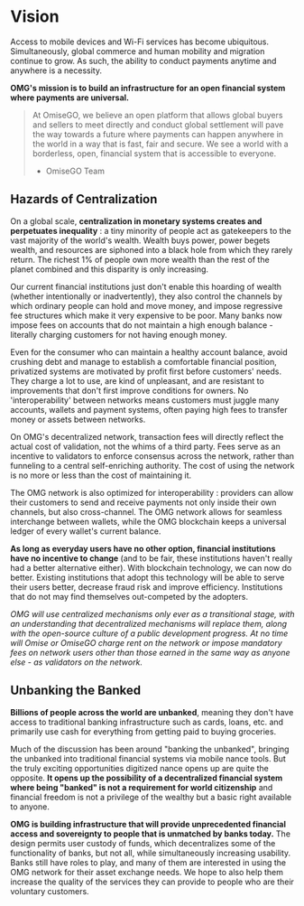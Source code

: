 # Vision

Access to mobile devices and Wi-Fi services has become ubiquitous. Simultaneously, global commerce and human mobility and migration continue to grow. As such, the ability to conduct payments anytime and anywhere is a necessity.

**OMG's mission is to build an infrastructure for an open financial system where payments are universal.**

> At OmiseGO, we believe an open platform that allows global buyers and sellers to meet directly and conduct global settlement will pave the way towards a future where payments can happen anywhere in the world in a way that is fast, fair and secure. We see a world with a borderless, open, financial system that is accessible to everyone.
> - OmiseGO Team

## Hazards of Centralization

On a global scale, **centralization in monetary systems creates and perpetuates inequality** : a tiny minority of people act as gatekeepers to the vast majority of the world's wealth. Wealth buys power, power begets wealth, and resources are siphoned into a black hole from which they rarely return. The richest 1% of people own more wealth than the rest of the planet combined and this disparity is only increasing.

Our current financial institutions just don't enable this hoarding of wealth (whether intentionally or inadvertently), they also control the channels by which ordinary people can hold and move money, and impose regressive fee structures which make it very expensive to be poor. Many banks now impose fees on accounts that do not maintain a high enough balance - literally charging customers for not having enough money.

Even for the consumer who can maintain a healthy account balance, avoid crushing debt and manage to establish a comfortable financial position, privatized systems are motivated by profit first before customers' needs. They charge a lot to use, are kind of unpleasant, and are resistant to improvements that don't first improve conditions for owners. No 'interoperability' between networks means customers must juggle many accounts, wallets and payment systems, often paying high fees to transfer money or assets between networks.

On OMG's decentralized network, transaction fees will directly reflect the actual cost of validation, not the whims of a third party. Fees serve as an incentive to validators to enforce consensus across the network, rather than funneling to a central self-enriching authority. The cost of using the network is no more or less than the cost of maintaining it.

The OMG network is also optimized for interoperability : providers can allow their customers to send and receive payments not only inside their own channels, but also cross-channel. The OMG network allows for seamless interchange between wallets, while the OMG blockchain keeps a universal ledger of every wallet's current balance.

**As long as everyday users have no other option, financial institutions have no incentive to change** (and to be fair, these institutions haven't really had a better alternative either). With blockchain technology, we can now do better. Existing institutions that adopt this technology will be able to serve their users better, decrease fraud risk and improve efficiency. Institutions that do not may find themselves out-competed by the adopters.

_OMG will use centralized mechanisms only ever as a transitional stage, with an understanding that decentralized mechanisms will replace them, along with the open-source culture of a public development progress. At no time will Omise or OmiseGO charge rent on the network or impose mandatory fees on network users other than those earned in the same way as anyone else - as validators on the network._


## Unbanking the Banked

**Billions of people across the world are unbanked**, meaning they don't have access to traditional banking infrastructure such as cards, loans, etc. and primarily use cash for everything from getting paid to buying groceries.

Much of the discussion has been around "banking the unbanked", bringing the unbanked into traditional financial systems via mobile nance tools. But the truly exciting opportunities digitized nance opens up are quite the opposite. **It opens up the possibility of a decentralized financial system where being "banked" is not a requirement for world citizenship** and financial freedom is not a privilege of the wealthy but a basic right available to anyone.

**OMG is building infrastructure that will provide unprecedented financial access and sovereignty to people that is unmatched by banks today.** The design permits user custody of funds, which decentralizes some of the functionality of banks, but not all, while simultaneously increasing usability. Banks still have roles to play, and many of them are interested in using the OMG network for their asset exchange needs. We hope to also help them increase the quality of the services they can provide to people who are their voluntary customers.  
